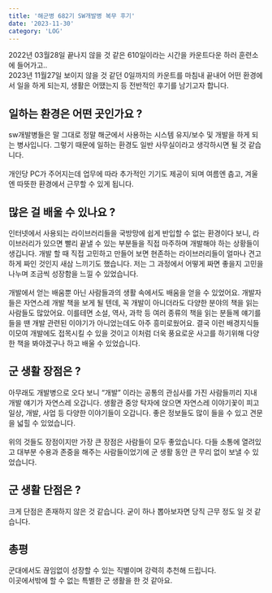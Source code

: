 ```yaml
---
title: '해군병 682기 SW개발병 복무 후기'
date: '2023-11-30'
category: 'LOG'
---
```


2022년 03월28일 끝나지 않을 것 같은 610일이라는 시간을 카운트다운 하러 훈련소에 들어가고..  
2023년 11월27일 보이지 않을 것 같던 0일까지의 카운트를 마침내 끝내어 어떤 환경에서 일을 하게 되는지, 생활은 어땠는지 등 전반적인 후기를 남기고자 합니다.

## **일하는 환경은 어떤 곳인가요 ?**

sw개발병들은 말 그대로 정말 해군에서 사용하는 시스템 유지/보수 및 개발을 하게 되는 병사입니다. 그렇기 때문에 일하는 환경도 일반 사무실이라고 생각하시면 될 것 같습니다.  
   
개인당 PC가 주어지는데 업무에 따라 추가적인 기기도 제공이 되며 여름엔 춥고, 겨울엔 따뜻한 환경에서 근무할 수 있게 됩니다.

## **많은 걸 배울 수 있나요 ?**

인터넷에서 사용되는 라이브러리들을 국방망에 쉽게 반입할 수 없는 환경이다 보니, 라이브러리가 있으면 빨리 끝낼 수 있는 부분들을 직접 마주하며 개발해야 하는 상황들이 생깁니다. 개발 할 때 직접 고민하고 만들어 보면 현존하는 라이브러리들이 얼마나 견고하게 짜인 것인지 새삼 느끼기도 했습니다. 저는 그 과정에서 어떻게 짜면 좋을지 고민을 나누며 조금씩 성장함을 느낄 수 있었습니다.  
   
개발에서 얻는 배움뿐 아닌 사람들과의 생활 속에서도 배움을 얻을 수 있었어요. 개발자들은 자연스레 개발 책을 보게 될 텐데, 꼭 개발이 아니더라도 다양한 분야의 책을 읽는 사람들도 많았어요. 이를테면 소설, 역사, 과학 등 여러 종류의 책을 읽는 분들께 얘기를 들을 땐 개발 관련된 이야기가 아니었는데도 아주 흥미로웠어요. 결국 이런 배경지식들이모여 개발에도 접목시킬 수 있을 것이고 이처럼 더욱 풍요로운 사고를 하기위해 다양한 책을 봐야겠구나 하고 배울 수 있었습니다.

## **군 생활 장점은 ?**

아무래도 개발병으로 오다 보니 “개발” 이라는 공통의 관심사를 가진 사람들끼리 지내 개발 얘기가 자연스레 오갑니다. 생활관 중앙 탁자에 앉으면 자연스레 이야기꽃이 피고 일상, 개발, 사업 등 다양한 이야기들이 오갑니다. 좋은 정보들도 많이 들을 수 있고 견문을 넓힐 수 있었습니다.  
   
위의 것들도 장점이지만 가장 큰 장점은 사람들이 모두 좋았습니다. 다들 소통에 열려있고 대부분 수용과 존중을 해주는 사람들이었기에 군 생활 동안 큰 무리 없이 보낼 수 있었습니다.

## **군 생활 단점은 ?**

크게 단점은 존재하지 않은 것 같습니다. 굳이 하나 뽑아보자면 당직 근무 정도 일 것 같습니다.

## **총평**

군대에서도 끊임없이 성장할 수 있는 직별이며 강력히 추천해 드립니다.  
이곳에서밖에 할 수 없는 특별한 군 생활을 한 것 같아요.